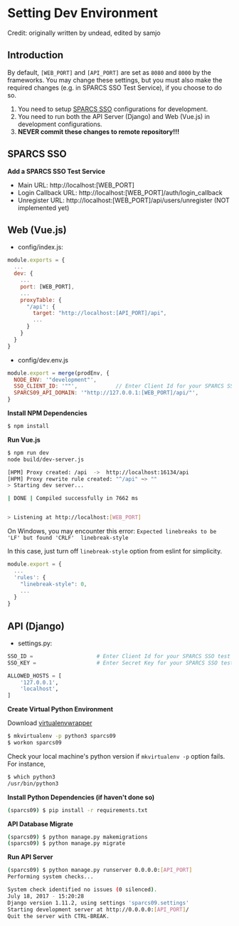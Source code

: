 # Setting Dev Environment
Credit: originally written by undead, edited by samjo

## Introduction
By default, `[WEB_PORT]` and `[API_PORT]` are set as `8080` and `8000` by the frameworks. You may change these settings, but you must also make the required changes (e.g. in SPARCS SSO Test Service), if you choose to do so.

1. You need to setup [SPARCS SSO](https://sparcssso.kaist.ac.kr/dev/main/) configurations for development.
2. You need to run both the API Server (Django) and Web (Vue.js) in development configurations.
3. **NEVER commit these changes to remote repository!!!**


## SPARCS SSO

**Add a SPARCS SSO Test Service**

 - Main URL: http://localhost:[WEB_PORT]
 - Login Callback URL: http://localhost:[WEB_PORT]/auth/login_callback
 - Unregister URL: http://localhost:[WEB_PORT]/api/users/unregister (NOT implemented yet)

## Web (Vue.js)
- config/index.js:

```javascript
module.exports = {
  ...
  dev: {
    ...
    port: [WEB_PORT],
    ...
    proxyTable: {
      "/api": {
        target: "http://localhost:[API_PORT]/api",
        ...
      }
    }
  }
}
```

- config/dev.env.js

```javascript
module.export = merge(prodEnv, {
  NODE_ENV: '"development"',
  SSO_CLIENT_ID: '""',            // Enter Client Id for your SPARCS SSO test service
  SPARCS09_API_DOMAIN: '"http://127.0.0.1:[WEB_PORT]/api/"',
}
```

**Install NPM Dependencies**

```bash
$ npm install
```

**Run Vue.js**

```bash
$ npm run dev
node build/dev-server.js

[HPM] Proxy created: /api  ->  http://localhost:16134/api
[HPM] Proxy rewrite rule created: "^/api" ~> ""
> Starting dev server...

| DONE | Compiled successfully in 7662 ms                                               15:29:06


> Listening at http://localhost:[WEB_PORT]
```

On Windows, you may encounter this error:
`Expected linebreaks to be 'LF' but found 'CRLF'  linebreak-style`

In this case, just turn off `linebreak-style` option from eslint for simplicity.
```javascript
module.export = {
  ...
  'rules': {
    "linebreak-style": 0,
    ...
  }
}
```


## API (Django)

- settings.py:

```python
SSO_ID =                    # Enter Client Id for your SPARCS SSO test service
SSO_KEY =                   # Enter Secret Key for your SPARCS SSO test service

ALLOWED_HOSTS = [
    '127.0.0.1',
    'localhost',
]
```

**Create Virtual Python Environment**

Download [virtualenvwrapper](http://virtualenvwrapper.readthedocs.io/en/latest/install.html)

```bash
$ mkvirtualenv -p python3 sparcs09
$ workon sparcs09
```

Check your local machine's python version if `mkvirtualenv -p` option fails. For instance,

```bash
$ which python3
/usr/bin/python3
```

**Install Python Dependencies (if haven't done so)**

```bash
(sparcs09) $ pip install -r requirements.txt
```

**API Database Migrate**

```bash
(sparcs09) $ python manage.py makemigrations
(sparcs09) $ python manage.py migrate
```

**Run API Server**

```bash
(sparcs09) $ python manage.py runserver 0.0.0.0:[API_PORT]
Performing system checks...

System check identified no issues (0 silenced).
July 18, 2017 - 15:20:28
Django version 1.11.2, using settings 'sparcs09.settings'
Starting development server at http://0.0.0.0:[API_PORT]/
Quit the server with CTRL-BREAK.
```
